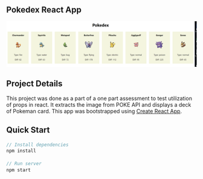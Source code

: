 ## Pokedex React App

![Final App](/Pokedex.png)

## Project Details

This project was done as a part of a one part assessment to test utilization of props in react. It extracts the image from POKE API and displays a deck of Pokeman card. This app was bootstrapped using [Create React App](https://github.com/facebook/create-react-app).

## Quick Start
```javascript
// Install dependencies
npm install

// Run server
npm start

```